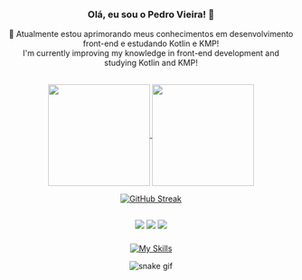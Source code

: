 
### <div align='center'> Olá, eu sou o Pedro Vieira! 👋</div>
<div align='center'>🌱 Atualmente estou aprimorando meus conhecimentos em desenvolvimento front-end e estudando Kotlin e KMP! </br> I'm currently improving my knowledge in front-end development and studying Kotlin and KMP!</div>

##

<div align="center">
  <a href="#">
    <img align="center" height="180em" src="https://github-readme-stats-vss9.vercel.app/api?username=pedrovs3&show_icons=true&theme=midnight-purple&include_all_commits=true&border_radius=12&hide_border=true&count_private=true)](https://git.io/streak-stats" />
  </a>
  <a href="#">
    <img align="center" height="180em" src="https://github-readme-stats-vss9.vercel.app/api/top-langs/?layout=compact&theme=midnight-purple&hide_border=true&border_radius=12&count_private=true&username=pedrovs3&hide=ejs,html,css,scss"/>
  </a>
</div>

<div align="center">
  
  [![GitHub Streak](https://streak-stats.demolab.com?user=pedrovs3&theme=midnight-purple&hide_border=true&border_radius=18&locale=pt_BR&date_format=j%2Fn%5B%2FY%5D)](https://git.io/streak-stats)

</div>
  </div>
  
  ##
  
  <div align="center">
  <a href="https://www.linkedin.com/in/pedro-henrique-vieira-silva-06839b239/" target="_blank"><img src="https://img.shields.io/badge/LinkedIn-0077B5?style=for-the-badge&logo=linkedin&logoColor=white" target="_blank"></a>
  <a href = "mailto:pedrovs3@hotmail.com"><img src="https://img.shields.io/badge/-Hotmail-%23333?style=for-the-badge&logo=gmail&logoColor=white" target="_blank"></a>
  <a href = "https://www.hackerrank.com/profile/pedrovs3"><img src="https://img.shields.io/badge/-Hackerrank-2EC866?style=for-the-badge&logo=HackerRank&logoColor=white" target="_blank"></a>  
 </div>
    
###
<div align="center">
  
   [![My Skills](https://skillicons.dev/icons?i=js,ts,react,nextjs,vite,sass,nodejs,tailwind,kotlin,mysql,azure,firebase)](https://skillicons.dev)

   ![snake gif](https://github.com/pedrovs3/pedrovs3/blob/output/github-contribution-grid-snake.svg)
</div>
</div>
